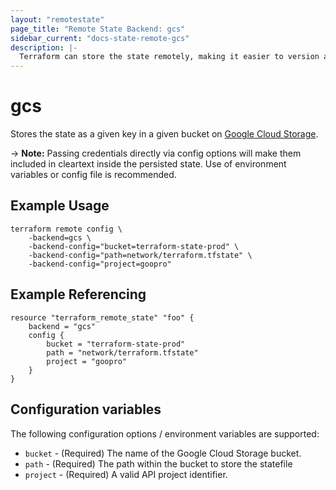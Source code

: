 ```yaml
---
layout: "remotestate"
page_title: "Remote State Backend: gcs"
sidebar_current: "docs-state-remote-gcs"
description: |-
  Terraform can store the state remotely, making it easier to version and work with in a team.
---
```


# gcs

Stores the state as a given key in a given bucket on [Google Cloud Storage](https://cloud.google.com/storage/).

-> **Note:** Passing credentials directly via config options will
make them included in cleartext inside the persisted state.
Use of environment variables or config file is recommended.

## Example Usage

```
terraform remote config \
	-backend=gcs \
	-backend-config="bucket=terraform-state-prod" \
	-backend-config="path=network/terraform.tfstate" \
	-backend-config="project=goopro"
```

## Example Referencing

```
resource "terraform_remote_state" "foo" {
	backend = "gcs"
	config {
		bucket = "terraform-state-prod"
		path = "network/terraform.tfstate"
		project = "goopro"
	}
}
```


## Configuration variables

The following configuration options / environment variables are supported:

 * `bucket` - (Required) The name of the Google Cloud Storage bucket.
 * `path` - (Required) The path within the bucket to store the statefile
 * `project` - (Required) A valid API project identifier.

